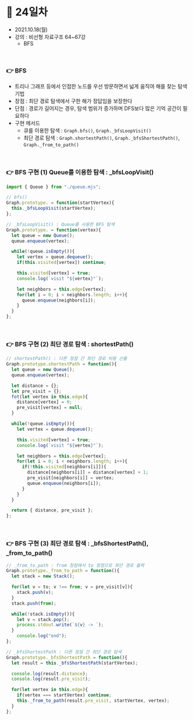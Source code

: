 # 📌 24일차 
- 2021.10.18(월)
- 강의 : 비선형 자료구조 64~67강
  - BFS
  
<br>

### 👉 BFS
- 트리나 그래프 등에서 인접한 노드를 우선 방문하면서 넓게 움직여 해를 찾는 탐색 기법
- 장점 : 최단 경로 탐색에서 구한 해가 정답임을 보장한다
- 단점 : 경로가 길어지는 경우, 탐색 범위가 증가하며 DFS보다 많은 기억 공간이 필요하다
- 구현 메서드
  - 큐를 이용한 탐색 : `Graph.bfs()`, `Graph._bfsLoopVisit()`
  - 최단 경로 탐색 : `Graph.shortestPath()`, `Graph._bfsShortestPath()`, `Graph._from_to_path()`

<br> 



### 👉 BFS 구현 (1) Queue를 이용한 탐색 : _bfsLoopVisit()
```javascript
import { Queue } from "./queue.mjs";

// bfs()
Graph.prototype. = function(startVertex){
  this._bfsLoopVisit(startVertex);
};

// _bfsLoopVisit() : Queue를 사용한 BFS 탐색
Graph.prototype. = function(vertex){
  let queue = new Queue();
  queue.enqueue(vertex);

  while(!queue.isEmpty()){
    let vertex = queue.dequeue();
    if(this.visited[vertex]) continue;

    this.visited[vertex] = true;
    console.log(`visit "${vertex}"`);

    let neighbors = this.edge[vertex];
    for(let i = 0; i < neighbors.length; i++){
      queue.enqueue(neighbors[i]);
    }
  }
};
```

<br> 




### 👉 BFS 구현 (2) 최단 경로 탐색 : shortestPath()
```javascript
// shortestPath() : 다른 정점 간 최단 경로 비용 산출 
Graph.prototype.shortestPath = function(){
  let queue = new Queue();
  queue.enqueue(vertex);

  let distance = {};
  let pre_visit = {};
  fot(let vertex in this.edge){
    distance[vertex] = 0;
    pre_visit[vertex] = null;
  }

  while(!queue.isEmpty()){
    let vertex = queue.dequeue();

    this.visited[vertex] = true;
    console.log(`visit "${vertex}"`);

    let neighbors = this.edge[vertex];
    for(let i = 0; i < neighbors.length; i++){
      if(!this.visited[neighbors[i]]){
        distance[neighbors[i]] = distance[vertex] + 1;
        pre_visit[neighbors[i]] = vertex;
        queue.enqueue(neighbors[i]);
      }
    }
  }

  return { distance, pre_visit };
};
```

<br>



### 👉 BFS 구현 (3) 최단 경로 탐색 : _bfsShortestPath(), _from_to_path()
```javascript
// _from_to_path : from 정점에서 to 정점으로 최단 경로 출력 
Graph.prototype._from_to_path = function(){
  let stack = new Stack();

  for(let v = to; v !== from; v = pre_visit[v]){
    stack.push(v);
  }
  stack.push(from);

  while(!stack.isEmpty()){
    let v = stack.pop();
    process.stdout.write(`${v} -> `);
  }
    console.log("end");
};

// _bfsShortestPath : 다른 정점 간 최단 경로 탐색 
Graph.prototype._bfsShortestPath = function(){
  let result = this._bfsShortestPath(startVertex);

  console.log(result.distance);
  console.log(result.pre_visit);

  for(let vertex in this.edge){
    if(vertex === startVertex) continue;
    this._from_to_path(result.pre_visit, startVertex, vertex);
  }
};
```

<br>
